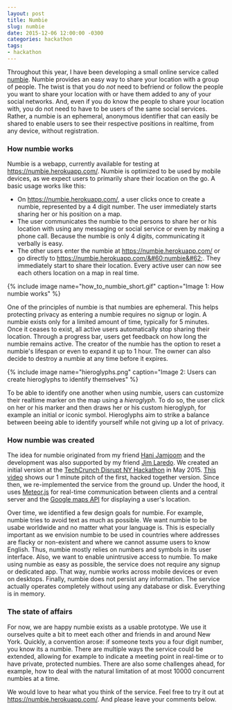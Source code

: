 ```yaml
---
layout: post
title: Numbie
slug: numbie
date: 2015-12-06 12:00:00 -0300
categories: hackathon
tags:
- hackathon
---
```


Throughout this year, I have been developing a small online service called <a href="https://numbie.herokuapp.com/" target="_blank">numbie</a>. Numbie provides an easy way to share your location with a group of people. The twist is that you do <em>not</em> need to befriend or follow the people you want to share your location with or have them added to any of your social networks. And, even if you do know the people to share your location with, you do not need to have to be users of the same social services. Rather, a numbie is an ephemeral, anonymous identifier that can easily be shared to enable users to see their respective positions in realtime, from any device, without registration.


### How numbie works

Numbie is a webapp, currently available for testing at <a href="https://numbie.herokuapp.com/">https://numbie.herokuapp.com/</a>. Numbie is optimized to be used by mobile devices, as we expect users to primarily share their location on the go. A basic usage works like this:

 * On <a href="https://numbie.herokuapp.com/">https://numbie.herokuapp.com/</a>, a user clicks once to create a numbie, represented by a 4 digit number. The user immediately starts sharing her or his position on a map.
 * The user communicates the numbie to the persons to share her or his location with using any messaging or social service or even by making a phone call. Because the numbie is only 4 digits, communicating it verbally is easy.
 * The other users enter the numbie at <a href="https://numbie.herokuapp.com/">https://numbie.herokuapp.com/</a> or go directly to https://numbie.herokuapp.com/&#60;numbie&#62;. They immediately start to share their location. Every active user can now see each others location on a map in real time.


{% include image name="how_to_numbie_short.gif" caption="Image 1: How numbie works" %}

One of the principles of numbie is that numbies are ephemeral. This helps protecting privacy as entering a numbie requires no signup or login. A numbie exists only for a limited amount of time, typically for 5 minutes. Once it ceases to exist, all active users automatically stop sharing their location. Through a progress bar, users get feedback on how long the numbie remains active. The creator of the numbie has the option to reset a numbie's lifespan or even to expand it up to 1 hour. The owner can also decide to destroy a numbie at any time before it expires.

{% include image name="hieroglyphs.png" caption="Image 2: Users can create hieroglyphs to identify themselves" %}

To be able to identify one another when using numbie, users can customize their realtime marker on the map using a <em>hieroglyph</em>. To do so, the user click on her or his marker and then draws her or his custom hieroglyph, for example an initial or iconic symbol. Hieroglyphs aim to strike a balance between beeing able to identify yourself while not giving up a lot of privacy.


### How numbie was created

The idea for numbie originated from my friend <a href="http://www.jamjoom.net" target="_blank">Hani Jamjoom</a> and the development was also supported by my friend <a href="http://twitter.com/laredoj" target="_blank">Jim Laredo</a>. We created an initial version at the <a href="http://techcrunch.com/events/disrupt-ny-hackathon-2015/event-home/" target="_blank">TechCrunch Disrupt NY Hackathon</a> in May 2015. <a href="http://techcrunch.com/video/numbie/518803560/" target="_blank">This video</a> shows our 1 minute pitch of the first, hacked together version. Since then, we re-implemented the service from the ground up. Under the hood, it uses <a href="https://www.meteor.com/" target="_blank">Meteor.js</a> for real-time communication between clients and a central server and the <a href="https://developers.google.com/maps" target="_blank">Google maps API</a> for displaying a user's location.

Over time, we identified a few design goals for numbie. For example, numbie tries to avoid text as much as possible. We want numbie to be usabe worldwide and no matter what your language is. This is especially important as we envision numbie to be used in countries where addresses are flacky or non-existent and where we cannot assume users to know English. Thus, numbie mostly relies on numbers and symbols in its user interface. Also, we want to enable unintrusive access to numbie. To make using numbie as easy as possible, the service does not require any signup or dedicated app. That way, numbie works across mobile devices or even on desktops. Finally, numbie does not persist any information. The service actually operates completely without using any database or disk. Everything is in memory.

### The state of affairs

For now, we are happy numbie exists as a usable prototype. We use it ourselves quite a bit to meet each other and friends in and around New York. Quickly, a convention arose: if someone texts you a four digit number, you know its a numbie. There are multiple ways the service could be extended, allowing for example to indicate a meeting point in real-time or to have private, protected numbies. There are also some challenges ahead, for example, how to deal with the natural limitation of at most 10000 concurrent numbies at a time.

We would love to hear what you think of the service. Feel free to try it out at <a href="https://numbie.herokuapp.com/" target="_blank">https://numbie.herokuapp.com/</a>. And please leave your comments below.

